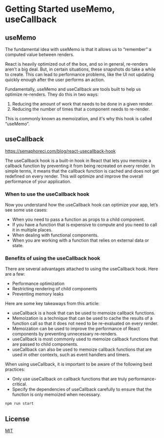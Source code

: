 # Getting Started useMemo, useCallback

## useMemo

The fundamental idea with useMemo is that it allows us to “remember” a computed value between renders.

React is heavily optimized out of the box, and so in general, re-renders aren't a big deal. But, in certain situations, these snapshots do take a while to create. This can lead to performance problems, like the UI not updating quickly enough after the user performs an action.

Fundamentally, useMemo and useCallback are tools built to help us optimize re-renders. They do this in two ways:
  1. Reducing the amount of work that needs to be done in a given render.
  2. Reducing the number of times that a component needs to re-render.

This is commonly known as memoization, and it's why this hook is called “useMemo”.

## useCallback

https://semaphoreci.com/blog/react-usecallback-hook

The useCallback hook is a built-in hook in React that lets you memoize a callback function by preventing it from being recreated on every render. In simple terms, it means that the callback function is cached and does not get redefined on every render. This will optimize and improve the overall performance of your application.

### When to use the useCallback hook
Now you understand how the useCallback hook can optimize your app, let’s see some use cases:
  - When you need to pass a function as props to a child component.
  - If you have a function that is expensive to compute and you need to call it in multiple places.
  - When dealing with functional components.
  - When you are working with a function that relies on external data or state.

### Benefits of using the useCallback hook
There are several advantages attached to using the useCallback hook. Here are a few:
  - Performance optimization
  - Restricting rendering of child components
  - Preventing memory leaks

Here are some key takeaways from this article:
  - useCallback is a hook that can be used to memoize callback functions.
  - Memoization is a technique that can be used to cache the results of a function call so that it does not need to be re-evaluated on every render.
  - Memoization can be used to improve the performance of React components by preventing unnecessary re-renders.
  - useCallback is most commonly used to memoize callback functions that are passed to child components.
  - useCallback can also be used to memoize callback functions that are used in other contexts, such as event handlers and timers.

When using useCallback, it is important to be aware of the following best practices:
  - Only use useCallback on callback functions that are truly performance-critical.
  - Specify the dependencies of useCallback carefully to ensure that the function is only memoized when necessary.

```bash
npm run start
```

## License

[MIT](https://choosealicense.com/licenses/mit/)